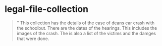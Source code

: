 # legal-file-collection 
>" This collection has the details of the case of deans car crash with the schoolbut. There are the dates of the hearings. This includes the images of the crash. The is also a list of the victims and the damges that were done.
